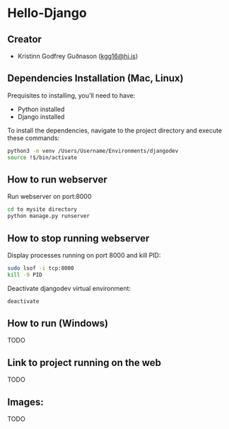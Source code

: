 # Hello-Django

## Creator
* Kristinn Godfrey Guðnason (kgg16@hi.is)

## Dependencies Installation (Mac, Linux)
Prequisites to installing, you'll need to have:
* Python installed
* Django installed

To install the dependencies, navigate to the project directory and execute these commands:
```sh
python3 -m venv /Users/Username/Environments/djangodev
source !$/bin/activate
```

## How to run webserver
Run webserver on port:8000
```sh
cd to mysite directory 
python manage.py runserver
```

## How to stop running webserver
Display processes running on port 8000 and kill PID:
```sh
sudo lsof -i tcp:8000
kill -9 PID

```
Deactivate djangodev virtual environment:
```sh
deactivate
```

## How to run (Windows)
TODO

## Link to project running on the web
TODO

## Images:
TODO

